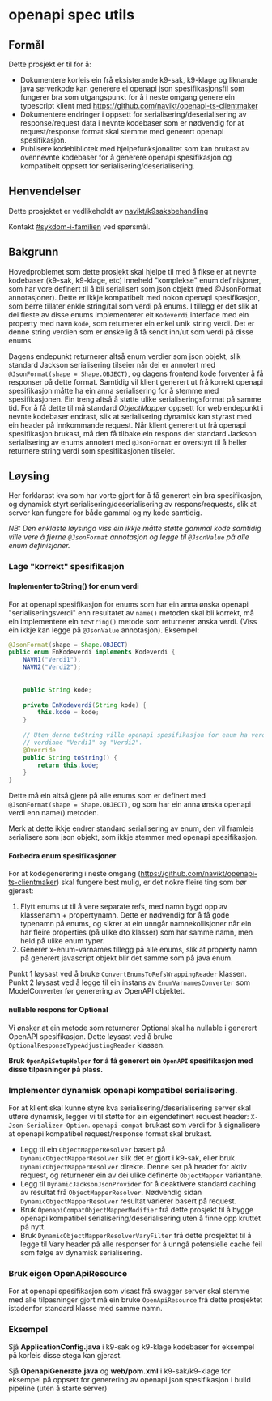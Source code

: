 openapi spec utils
==================

## Formål
Dette prosjekt er til for å:

- Dokumentere korleis ein frå eksisterande k9-sak, k9-klage og liknande java serverkode kan generere ei openapi json spesifikasjonsfil som fungerer bra som utgangspunkt for å i neste omgang genere ein typescript klient med https://github.com/navikt/openapi-ts-clientmaker
- Dokumentere endringer i oppsett for serialisering/deserialisering av response/request data i nevnte kodebaser som er nødvendig for at request/response format skal stemme med generert openapi spesifikasjon.
- Publisere kodebibliotek med hjelpefunksjonalitet som kan brukast av ovennevnte kodebaser for å generere openapi spesifikasjon og kompatibelt oppsett for serialisering/deserialisering.

## Henvendelser
Dette prosjektet er vedlikeholdt av [navikt/k9saksbehandling](CODEOWNERS)

Kontakt [#sykdom-i-familien](https://nav-it.slack.com/archives/CNGKVQVJ9) ved spørsmål.

## Bakgrunn
Hovedproblemet som dette prosjekt skal hjelpe til med å fikse er at nevnte kodebaser (k9-sak, k9-klage, etc) inneheld "komplekse" enum definisjoner, som har vore definert til å bli serialisert som json objekt (med @JsonFormat annotasjoner). Dette er ikkje kompatibelt med nokon openapi spesifikasjon, som berre tillater enkle string/tal som verdi på enums. I tillegg er det slik at dei fleste av disse enums implementerer eit `Kodeverdi` interface med ein property med navn `kode`, som returnerer ein enkel unik string verdi. Det er denne string verdien som er ønskelig å få sendt inn/ut som verdi på disse enums.

Dagens endepunkt returnerer altså enum verdier som json objekt, slik standard Jackson serialisering tilseier når dei er annotert med `@JsonFormat(shape = Shape.OBJECT)`, og dagens frontend kode forventer å få responser på dette format. Samtidig vil klient generert ut frå korrekt openapi spesifikasjon måtte ha ein anna serialisering for å stemme med spesifikasjonen. Ein treng altså å støtte ulike serialiseringsformat på samme tid. For å få dette til må standard _ObjectMapper_ oppsett for web endepunkt i nevnte kodebaser endrast, slik at serialisering dynamisk kan styrast med ein header på innkommande request. Når klient generert ut frå openapi spesifikasjon brukast, må den få tilbake ein respons der standard Jackson serialisering av enums annotert med `@JsonFormat` er overstyrt til å heller returnere string verdi som spesifikasjonen tilseier.

## Løysing
Her forklarast kva som har vorte gjort for å få generert ein bra spesifikasjon, og dynamisk styrt serialisering/deserialisering av respons/requests, slik at server kan fungere for både gammal og ny kode samtidig.

_NB: Den enklaste løysinga viss ein ikkje måtte støtte gammal kode samtidig ville vere å fjerne `@JsonFormat` annotasjon og legge til `@JsonValue` på alle enum definisjoner._

### Lage "korrekt" spesifikasjon 
#### Implementer toString() for enum verdi
For at openapi spesifikasjon for enums som har ein anna ønska openapi "serialiseringsverdi" enn resultatet av `name()` metoden skal bli korrekt, må ein implementere ein `toString()` metode som returnerer ønska verdi. (Viss ein ikkje kan legge på `@JsonValue` annotasjon). Eksempel:
```java
@JsonFormat(shape = Shape.OBJECT)
public enum EnKodeverdi implements Kodeverdi {
    NAVN1("Verdi1"),
    NAVN2("Verdi2");
    
    
    public String kode;
    
    private EnKodeverdi(String kode) {
        this.kode = kode;
    }
    
    // Uten denne toString ville openapi spesifikasjon for enum ha verdiane "NAVN1" og "NAVN2". Med denne definert blir
    // verdiane "Verdi1" og "Verdi2".
    @Override
    public String toString() {
        return this.kode;
    }
}
```
Dette må ein altså gjere på alle enums som er definert med  `@JsonFormat(shape = Shape.OBJECT)`, og som har ein anna ønska openapi verdi enn name() metoden.

Merk at dette ikkje endrer standard serialisering av enum, den vil framleis serialisere som json objekt, som ikkje stemmer med openapi spesifikasjon.

#### Forbedra enum spesifikasjoner
For at kodegenerering i neste omgang (https://github.com/navikt/openapi-ts-clientmaker) skal fungere best mulig, er det nokre fleire ting som bør gjerast:
1. Flytt enums ut til å vere separate refs, med namn bygd opp av klassenamn + propertynamn. Dette er nødvendig for å få gode typenamn på enums, og sikrer at ein unngår namnekollisjoner når ein har fleire properties (på ulike dto klasser) som har samme namn, men held på ulike enum typer.
2. Generer x-enum-varnames tillegg på alle enums, slik at property namn på generert javascript objekt blir det samme som på java enum.

Punkt 1 løysast ved å bruke `ConvertEnumsToRefsWrappingReader` klassen.
Punkt 2 løysast ved å legge til ein instans av `EnumVarnamesConverter` som ModelConverter før generering av OpenAPI objektet.

#### nullable respons for Optional
Vi ønsker at ein metode som returnerer Optional<T> skal ha nullable i generert OpenAPI spesifikasjon. Dette løysast ved å bruke `OptionalResponseTypeAdjustingReader` klassen.

**Bruk `OpenApiSetupHelper` for å få generert ein `OpenAPI` spesifikasjon med disse tilpasninger på plass.**

### Implementer dynamisk openapi kompatibel serialisering.
For at klient skal kunne styre kva serialisering/deserialisering server skal utføre dynamisk, legger vi til støtte for ein eigendefinert request header: `X-Json-Serializer-Option`. `openapi-compat` brukast som verdi for å signalisere at openapi kompatibel request/response format skal brukast.

- Legg til ein `ObjectMapperResolver` basert på `DynamicObjectMapperResolver` slik det er gjort i k9-sak, eller bruk `DynamicObjectMapperResolver` direkte. Denne ser på header for aktiv request, og returnerer ein av dei ulike definerte `ObjectMapper` variantane.
- Legg til `DynamicJacksonJsonProvider` for å deaktivere standard caching av resultat frå `ObjectMapperResolver`. Nødvendig sidan `DynamicObjectMapperResolver` resultat varierer basert på request.
- Bruk `OpenapiCompatObjectMapperModifier` frå dette prosjekt til å bygge openapi kompatibel serialisering/deserialisering uten å finne opp kruttet på nytt.
- Bruk `DynamicObjectMapperResolverVaryFilter` frå dette prosjektet til å legge til Vary header på alle responser for å unngå potensielle cache feil som følge av dynamisk serialisering.


### Bruk eigen OpenApiResource
For at openapi spesifikasjon som visast frå swagger server skal stemme med alle tilpasninger gjort må ein bruke `OpenApiResource` frå dette prosjektet istadenfor standard klasse med samme namn.


### Eksempel
Sjå **ApplicationConfig.java** i k9-sak og k9-klage kodebaser for eksempel på korleis disse stega kan gjerast.

Sjå **OpenapiGenerate.java** og **web/pom.xml**  i k9-sak/k9-klage for eksempel på oppsett for generering av openapi.json spesifikasjon i build pipeline (uten å starte server)
